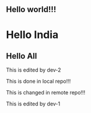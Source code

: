 ## Hello world!!!
# Hello India
## Hello All


This is edited by dev-2

This is done in local repo!!!

This is changed in remote repo!!!

This is edited by dev-1
